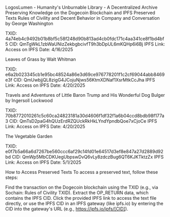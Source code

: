 LogosLumen - Humanity's Unburnable Library - A Decentralized Archive Preserving Knowledge on the Dogecoin Blockchain and IPFS
Preserved Texts
Rules of Civility and Decent Behavior in Company and Conversation by George Washington

TXID: 4a74eb4c9492b01b8bf5c58f248d90b813ad4cb0fdc171c4aa341ce8f1bd4bf5
CID: QmTgWkL1zbWaUNizZekbgbcivfT9h3bDpUL6mKQHp6i6Bj
IPFS Link: Access on IPFS
Date: 4/16/2025

Leaves of Grass by Walt Whitman

TXID: e6a2b023345cb1e95bc48524a86e3d69ce976778201f1c2cf69044abb8469e3f
CID: QmUwbjjQL8zigG4JCojuNjws56KtmXDNaf1XsrMtkCcJha
IPFS Link: Access on IPFS
Date: 4/20/2025

Travels and Adventures of Little Baron Trump and His Wonderful Dog Bulger by Ingersoll Lockwood

TXID: 70b8772010261c5c60ca24823181a30d4606f1df32f1a6b04ccd8bdb98f177a3
CID: QmTsD2paG4hQUzErdRZQUckRkHkLYndYpndbQoe7xCjoCe
IPFS Link: Access on IPFS
Date: 4/20/2025

The Vegetable Garden

TXID: e0f7b5a66a6d7267be560ccc6af29c14fd01e64517d3ef8e847a27d2889d92bd
CID: QmWp5MbCDKUegUbpswDvQ6vLy8zdczBug6QT6KJKTktzZx
IPFS Link: Access on IPFS
Date: 5/1/2025

How to Access Preserved Texts
To access a preserved text, follow these steps:

Find the transaction on the Dogecoin blockchain using the TXID (e.g., via Sochain: Rules of Civility TXID).
Extract the OP_RETURN data, which contains the IPFS CID.
Click the provided IPFS link to access the text file directly, or use the IPFS CID in an IPFS gateway (like ipfs.io) by entering the CID into the gateway's URL (e.g., https://ipfs.io/ipfs/[CID]).

